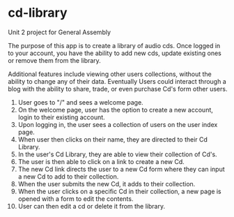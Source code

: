 # cd-library
Unit 2 project for General Assembly

The purpose of this app is to create a library of audio cds.
Once logged in to your account, you have the ability to add new cds, update existing ones or remove them from the library.

Additional features include viewing other users
collections, without the ability to change any of their data.
Eventually Users could interact through a blog with the ability to
share, trade, or even purchase Cd's form other users.

1.  User goes to "/" and sees a welcome page.
2.  On the welcome page, user has the option to create a new account,
    login to their existing account.
3.  Upon logging in, the user sees a collection of users on the user
    index page.
4.  When user then clicks on their name, they are directed to their
    Cd Library.
5.  In the user's Cd Library, they are able to view their collection of Cd's.
6.  The user is then able to click on a link to create a new Cd.
7.  The new Cd link directs the user to a new Cd form where they can
    input a new Cd to add to their collection.
8.  When the user submits the new Cd, it adds to their collection.
9.  When the user clicks on a specific Cd in their collection, a new page
    is opened with a form to edit the contents.
10. User can then edit a cd or delete it from the library.
